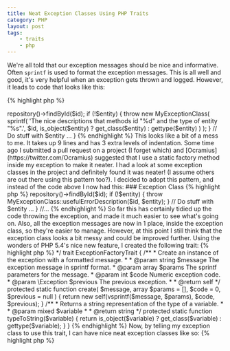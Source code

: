```yaml
---
title: Neat Exception Classes Using PHP Traits
category: PHP
layout: post
tags:
    - traits
    - php
---
```


We're all told that our exception messages should be nice and informative.
Often `sprintf` is used to format the exception messages.  This is all well and
good, it's very helpful when an exception gets thrown and logged.  However, it
leads to code that looks like this:

{% highlight php %}
<?php

public function someUsefulMethod($id)
{
    $entity = $this->repository()->findById($id);

    if (!$entity) {
        throw new MyExceptionClass(
            sprintf(
                'The nice descriptions that methods id "%d" and the type of entity "%s".',
                $id,
                is_object($entity) ? get_class($entity) : gettype($entity)
            )
        );
    }

    // Do stuff with $entity ...
}

{% endhighlight %}

This looks like a bit of a mess to me. It takes up 9 lines and has 3 extra
levels of indentation.

Some time ago I submitted a pull request on a project (I forget which) and
[Ocramius](https://twitter.com/Ocramius) suggested that I use a static factory
method inside my exception to make it neater. I had a look at some exception
classes in the project and definitely found it was neater! (I assume others are
out there using this pattern too?).

I decided to adopt this pattern, and instead of the code above I now had this:

### Exception Class
{% highlight php %}
<?php

class MyExceptionClass
{
    public static function usefulErrorDescription($id, $entity)
    {
        return new self(
            sprintf(
                'The nice descriptions that methods id "%d" and the type of entity "%s".',
                $id,
                is_object($entity) ? get_class($entity) : gettype($entity)
            )
        );
    }
}
{% endhighlight %}

### Code
{% highlight php %}
<?php

//...
public function someUsefulMethod($id)
{
    $entity = $this->repository()->findById($id);

    if (!$entity) {
        throw MyExceptionClass::usefulErrorDescription($id, $entity);
    }

    // Do stuff with $entity ...
}
//...
{% endhighlight %}

So far this has certainly tidied up the code throwing the exception, and made
it much easier to see what's going on. Also, all the exception messages are now
in 1 place, inside the exception class, so they're easier to manage.

However, at this point I still think that the exception class looks a bit messy
and could be improved further. Using the wonders of PHP 5.4's nice new feature,
I created the following trait:

{% highlight php %}
<?php

/**
 * This trait provides a factory method for exceptions which have static
 * methods to create themselves.
 *
 * @author Tom Oram <tom@scl.co.uk>
 */
trait ExceptionFactoryTrait
{
    /**
     * Create an instance of the exception with a formatted message.
     *
     * @param  string     $message  The exception message in sprintf format.
     * @param  array      $params   The sprintf parameters for the message.
     * @param  int        $code     Numeric exception code.
     * @param  \Exception $previous The previous exception.
     *
     * @return self
     */
    protected static function create(
        $message,
        array $params = [],
        $code = 0,
        $previous = null
    ) {
        return new self(vsprintf($message, $params), $code, $previous);
    }

    /**
     * Returns a string representation of the type of a variable.
     *
     * @param  mixed $variable
     *
     * @return string
     */
    protected static function typeToString($variable)
    {
        return is_object($variable)
            ? get_class($variable)
            : gettype($variable);
    }
}
{% endhighlight %}

Now, by telling my exception class to use this trait, I can have nice neat
exception classes like so:

{% highlight php %}
<?php

class MyExceptionClass
{
    use ExceptionFactoryTrait;

    public static function usefulErrorDescription($id, $entity)
    {
        return new self::create(
            'The nice descriptions that methods id "%d" and the type of entity "%s".',
            [$id, self::typeToString($entity)]
        );
    }

    // more factory methods ...
}
{% endhighlight %}

I think is a much more elegant solution!

Please let me know of any thoughts or suggestions!
